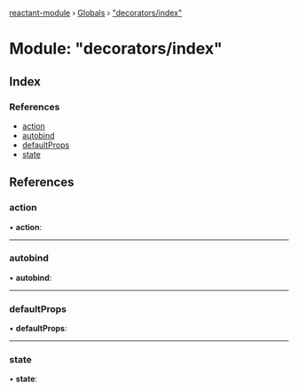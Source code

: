 [reactant-module](../README.md) › [Globals](../globals.md) › ["decorators/index"](_decorators_index_.md)

# Module: "decorators/index"

## Index

### References

* [action](_decorators_index_.md#action)
* [autobind](_decorators_index_.md#autobind)
* [defaultProps](_decorators_index_.md#defaultprops)
* [state](_decorators_index_.md#state)

## References

###  action

• **action**:

___

###  autobind

• **autobind**:

___

###  defaultProps

• **defaultProps**:

___

###  state

• **state**:
